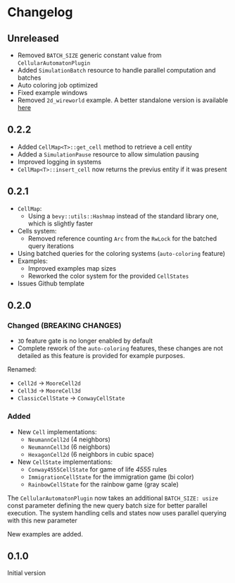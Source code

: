 # Changelog

## Unreleased

- Removed `BATCH_SIZE` generic constant value from `CellularAutomatonPlugin`
- Added `SimulationBatch` resource to handle parallel computation and batches
- Auto coloring job optimized
- Fixed example windows
- Removed `2d_wireworld` example. A better standalone version is available [here](https://github.com/ManevilleF/wireworld-rs)

## 0.2.2

- Added `CellMap<T>::get_cell` method to retrieve a cell entity
- Added a `SimulationPause` resource to allow simulation pausing
- Improved logging in systems
- `CellMap<T>::insert_cell` now returns the previus entity if it was present

## 0.2.1

- `CellMap`:
  - Using a `bevy::utils::Hashmap` instead of the standard library one, which is slightly faster
- Cells system:
  - Removed reference counting `Arc` from the `RwLock` for the batched query iterations
- Using batched queries for the coloring systems (`auto-coloring` feature)
- Examples:
  - Improved examples map sizes
  - Reworked the color system for the provided `CellStates`
- Issues Github template

## 0.2.0

### Changed (**BREAKING CHANGES**)

- `3D` feature gate is no longer enabled by default
- Complete rework of the `auto-coloring` features, these changes are not detailed as this feature is provided for example purposes.

Renamed:
  - `Cell2d` -> `MooreCell2d`
  - `Cell3d` -> `MooreCell3d`
  - `ClassicCellState` -> `ConwayCellState`

### Added

- New `Cell` implementations:
  - `NeumannCell2d` (4 neighbors)
  - `NeumannCell3d` (6 neighbors)
  - `HexagonCell2d` (6 neighbors in cubic space)
- New `CellState` implementations:
  - `Conway4555CellState` for game of life *4555* rules
  - `ImmigrationCellState` for the immigration game (bi color)
  - `RainbowCellState` for the rainbow game (gray scale)

The `CellularAutomatonPlugin` now takes an additional `BATCH_SIZE: usize` const parameter defining the new query batch size for better parallel execution.
The system handling cells and states now uses parallel querying with this new parameter

New examples are added.

## 0.1.0

Initial version
